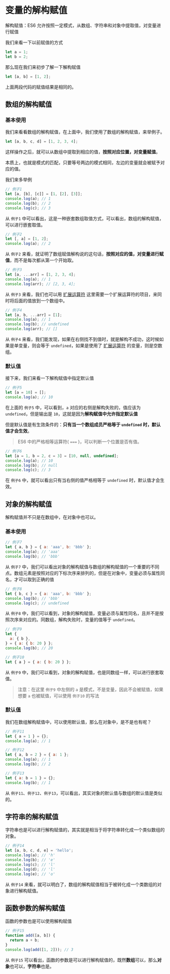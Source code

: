 # 变量的解构赋值

解构赋值：ES6 允许按照一定模式，从数组、字符串和对象中提取值，对变量进行赋值

我们来看一下以前赋值的方式

```javascript
let a = 1;
let b = 2;
```

那么现在我们来初步了解一下解构赋值

```javascript
let [a, b] = [1, 2];
```

上面两段代码的赋值结果是相同的。

## 数组的解构赋值

### 基本使用

我们来看看数组的解构赋值，在上面中，我们使用了数组的解构赋值，来举例子。

```javascript
let [a, b, c, d] = [1, 2, 3, 4];
```

这样操作之后，就可以从数组中提取到相应的值，**按照对应位置，对变量赋值**。

本质上，也就是模式的匹配，只要等号两边的模式相同，左边的变量就会被赋予对应的值。

我们来多举例

```javascript
// 例子1
let [a, [b], [c]] = [1, [2], [3]];
console.log(a); // 1
console.log(b); // 2
console.log(c); // 3
```

从 `例子1` 中可以看出，这是一种嵌套数组取值方式，可以看出，数组的解构赋值，可以进行嵌套取值。

```javascript
// 例子2
let [, a] = [1, 2];
console.log(a); // 2
```

从 `例子2` 来看，就证明了数组赋值解构说的这句话，**按照对应的值，对变量进行赋值**，而不是每次都从第一个开始取。

```javascript
// 例子3
let [a, ...arr] = [1, 2, 3, 4];
console.log(a); // 1
console.log(arr); // [2, 3, 4];
```

从 `例子3` 来看，我们也可以用 [扩展运算符](https://hzzzzzzzq.github.io/Blog/15284f3d.html) 这里需要一个扩展运算符的项目，来同时将后面的值放到一个数组中。

```javascript
// 例子4
let [a, b, ...arr] = [1];
console.log(a); // 1
console.log(b); // undefined
console.log(arr); // []
```

从 `例子4` 来看，我们能发现，如果在右侧找不到值时，就是解构不成功，这时候如果是单变量，则会等于 `undefined`，如果是使用了 [扩展运算符](https://hzzzzzzzq.github.io/Blog/15284f3d.html) 的变量，则是空数组。

### 默认值

接下来，我们来看一下解构赋值中指定默认值

```javascript
// 例子5
let [a = 10] = [];
console.log(a); // 10
```

在上面的 `例子5` 中，可以看到，`a` 对应的右侧是解构失败的，值应该为 `undefined`，但是输出是 `10`，这就是因为**解构赋值中允许指定默认值**

但是默认值是有生效条件的：**只有当一个数组成员严格等于 `undefined` 时，默认值才会生效**。

> ES6 中的严格相等运算符( `===` )，可以判断一个位置是否有值。

```javascript
// 例子6
let [a = 1, b = 2, c = 3] = [10, null, undefined];
console.log(a); // 10
console.log(b); // null
console.log(c); // 3
```

在 `例子6` 中，就可以看出只有当右侧的值严格相等于 `undefined` 时，默认值才会生效。

## 对象的解构赋值

解构赋值并不只是在数组中，在对象中也可以。

### 基本使用

```javascript
// 例子7
let { a, b } = { a: 'aaa', b: 'bbb' };
console.log(a); // 'aaa'
console.log(b); // 'bbb'
```

从 `例子7` 中，我们可以看出对象的解构赋值与数组的解构赋值的一个重要的不同点。数组元素是按照对应的下标次序来排列的，但是在对象中，变量必须与属性同名，才可以取到正确的值

```javascript
// 例子8
let { b, c } = { a: 'aaa', b: 'bbb' };
console.log(b); // 'bbb'
console.log(c); // undefined
```

从 `例子8` 中，我们可以看到，对象的解构赋值，变量必须与属性同名，且并不是按照次序来对应的。同数组，解构失败时，变量的值等于 `undefined`。

```javascript
// 例子9
let {
  a: { b },
} = { a: { b: 20 } };
console.log(b); // 20

// 例子10
let { a } = { a: { b: 20 } };
```

从 `例子9` 中，我们可以看到，对象的解构赋值，也是同数组一样，可以进行嵌套取值。

> 注意：在这里 `例子9` 中左侧的 `a` 是模式，不是变量，因此不会被赋值，如果想要 `a` 也被赋值，可以使用 `例子10` 的写法

### 默认值

我们在数组解构赋值中，可以使用默认值，那么在对象中，是不是也有呢？

```javascript
// 例子11
let { a = 1 } = {};
console.log(a); // 1

// 例子12
let { a, b = 2 } = { a: 1 };
console.log(a); // 1
console.log(b); // 2

// 例子13
let { a: b = 1 } = {};
console.log(b); // 1
```

从 `例子11`、`例子12`、`例子13`，可以看出，其实对象的默认值与数组的默认值是类似的。

## 字符串的解构赋值

字符串也是可以进行解构赋值的，其实就是相当于将字符串转化成一个类似数组的对象。

```javascript
// 例子14
let [a, b, c, d, e] = 'hello';
console.log(a); // 'h'
console.log(b); // 'e'
console.log(c); // 'l'
console.log(d); // 'l'
console.log(e); // 'o'
```

从 `例子14` 来看，就可以明白了，数组的解构赋值相当于被转化成一个类数组的对象进行解构赋值。

## 函数参数的解构赋值

函数的参数也是可以使用解构赋值

```javascript
// 例子15
function add([a, b]) {
  return a + b;
}
console.log(add([1, 2])); // 3
```

从 `例子15` 可以看出，函数的参数是可以进行解构赋值的，既然**数组**可以，那么**对象**也可以，**字符串**也是。
